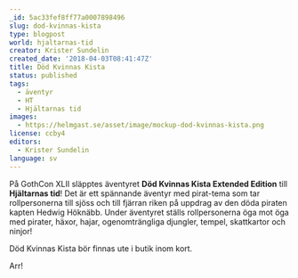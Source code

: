 ```yaml
---
_id: 5ac33fef8ff77a0007898496
slug: dod-kvinnas-kista
type: blogpost
world: hjaltarnas-tid
creator: Krister Sundelin
created_date: '2018-04-03T08:41:47Z'
title: Död Kvinnas Kista
status: published
tags:
  - äventyr
  - HT
  - Hjältarnas tid
images:
  - https://helmgast.se/asset/image/mockup-dod-kvinnas-kista.png
license: ccby4
editors:
  - Krister Sundelin
language: sv
---
```

På GothCon XLII släpptes äventyret **Död Kvinnas Kista Extended Edition** till **Hjältarnas tid**! Det är ett spännande äventyr med pirat-tema som tar rollpersonerna till sjöss och till fjärran riken på uppdrag av den döda piraten kapten Hedwig Höknäbb. Under äventyret ställs rollpersonerna öga mot öga med pirater, häxor, hajar, ogenomträngliga djungler, tempel, skattkartor och ninjor!

Död Kvinnas Kista bör finnas ute i butik inom kort.

Arr!
